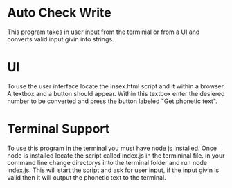 # Auto Check Write

This program takes in user input from the terminial or from a UI and converts valid input givin into strings.

# UI 

To use the user interface locate the insex.html script and it within a browser. A textbox and a button should appear. Within this textbox enter the desiered number to be converted and press the button labeled "Get phonetic text".

# Terminal Support

To use this program in the terminal you must have node js installed. Once node is installed locate the script called index.js in the termininal file. in your command line change directorys into the terminal folder and run node index.js. This will start the script and ask for user input, if the input givin is valid then it will output the phonetic text to the terminal.